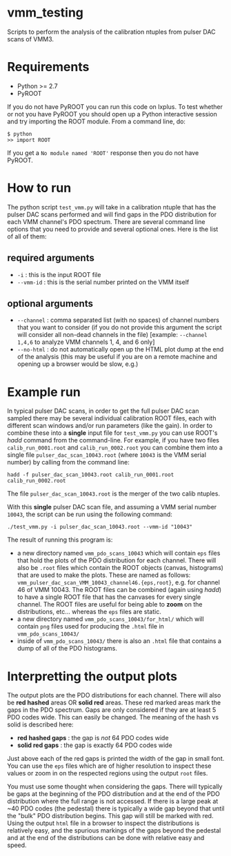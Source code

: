 # vmm_testing

Scripts to perform the analysis of the calibration ntuples from pulser DAC scans of VMM3.

# Requirements

- Python >= 2.7
- PyROOT

If you do not have PyROOT you can run this code on lxplus. To test whether or not you have PyROOT you should open up a Python interactive session and try importing the ROOT module. From a command line, do:

```
$ python
>> import ROOT
```
 
If you get a `No module named 'ROOT'` response then you do not have PyROOT.

# How to run

The python script `test_vmm.py` will take in a calibration ntuple that has the pulser DAC scans performed and will find gaps in the PDO distribution for each VMM channel's PDO spectrum. There are several command line options that you need to provide and several optional ones. Here is the list of all of them:

## required arguments
* `-i` : this is the input ROOT file
* `--vmm-id` : this is the serial number printed on the VMM itself

## optional arguments
* `--channel` : comma separated list (with no spaces) of channel numbers that you want to consider (if you do not provide this argument the script will consider all non-dead channels in the file) [example: `--channel 1,4,6` to analyze VMM channels 1, 4, and 6 only]
* `--no-html` : do not automatically open up the HTML plot dump at the end of the analysis (this may be useful if you are on a remote machine and opening up a browser would be slow, e.g.)

# Example run

In typical pulser DAC scans, in order to get the full pulser DAC scan sampled there may be several individual calibration ROOT files, each with different scan windows and/or run parameters (like the gain). In order to combine these into a **single** input file for `test_vmm.py` you can use ROOT's *hadd* command from the command-line. For example, if you have two files `calib_run_0001.root` and `calib_run_0002.root` you can combine them into a single file `pulser_dac_scan_10043.root` (where `10043` is the VMM serial number) by calling from the command line:

```
hadd -f pulser_dac_scan_10043.root calib_run_0001.root calib_run_0002.root
```

The file `pulser_dac_scan_10043.root` is the merger of the two calib ntuples.

With this **single** pulser DAC scan file, and assuming a VMM serial number `10043`, the script can be run using the following command:

```
./test_vmm.py -i pulser_dac_scan_10043.root --vmm-id "10043"
```

The result of running this program is:

* a new directory named `vmm_pdo_scans_10043` which will contain `eps` files that hold the plots of the PDO distribution for each channel. There will also be `.root` files which contain the ROOT objects (canvas, histograms) that are used to make the plots. These are named as follows: `vmm_pulser_dac_scan_VMM_10043_channel46.{eps,root}`, e.g. for channel 46 of VMM 10043. The ROOT files can be combined (again using *hadd*) to have a single ROOT file that has the canvases for every single channel. The ROOT files are useful for being able to **zoom** on the distributions, etc... whereas the `eps` files are static.
* a new directory named `vmm_pdo_scans_10043/for_html/` which will contain `png` files used for producing the `.html` file in `vmm_pdo_scans_10043/`
* inside of `vmm_pdo_scans_10043/` there is also an `.html` file that contains a dump of all of the PDO histograms.

# Interpretting the output plots

The output plots are the PDO distributions for each channel. There will also be **red hashed** areas OR **solid red** areas. These red marked areas mark the gaps in the PDO spectrum. Gaps are only considered if they are at least 5 PDO codes wide. This can easily be changed. The meaning of the hash vs solid is described here:

* **red hashed gaps** : the gap is *not* 64 PDO codes wide
* **solid red gaps** : the gap is exactly 64 PDO codes wide

Just above each of the red gaps is printed the width of the gap in small font. You can use the `eps` files which are of higher resolution to inspect these values or zoom in on the respected regions using the output `root` files.

You must use some thought when considering the gaps. There will typically be gaps at the beginning of the PDO distribution and at the end of the PDO distribution where the full range is not accessed. If there is a large peak at ~40 PDO codes (the pedestal) there is typically a wide gap beyond that until the "bulk" PDO distribution begins. This gap will still be marked with red. Using the output `html` file in a browser to inspect the distributions is relatively easy, and the spurious markings of the gaps beyond the pedestal and at the end of the distributions can be done with relative easy and speed.
